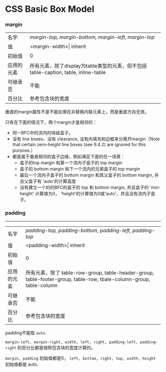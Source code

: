 ﻿# CSS Basic Box Model


### margin

<table>
  <tr>
    <td>名字</td>
    <td> <i>margin-top, margin-bottom, margin-left, margin-top </i> </td>
  </tr>
  <tr>
    <td>值</td>
    <td>&lt;margin-width&gt;| inherit</td>
  </tr>
  <tr>
    <td>初始值</td>
    <td>0</td>
  </tr>
  <tr>
    <td>应用的元素</td>
    <td>
      所有元素，除了display为table类型的元素，但不包括 table-caption, table, inline-table
    </td>
  </tr>
  <tr>
    <td>可继承否</td>
    <td>不能</td>
  </tr>
  <tr>
    <td>百分比</td>
    <td>参考包含块的宽度</td>
  </tr>
</table>

垂直的margin属性不是不能应用在非替换内联元素上，而是垂直方向无效。

只有在下面的情况下，两个margin才是相邻的：  

+ 同一BFC中的流内的块级盒子。
+ 没有 line boxes，没有 clearance, 没有内填充和边框来分离开margin（Note that certain zero-height line boxes (see 9.4.2) are ignored for this purpose.）
+ 都是属于垂直相邻的盒子边缘，例如满足下面的任一场景：
  + 盒子的top margin 和第一个流内子盒子的 top margin
  + 盒子的 bottom margin 和下一个流内的兄弟盒子的 top margin
  + 最后一个流内子盒子的 bottom margin 和其父盒子的 bottom margin, 并且父盒子有 'auto'的计算高度
  + 没有建立一个的的BFC的盒子的 top 和 bottom margin, 并且盒子的 'min-height' 计算值为0， 'height'的计算值为0或'auto'，并且没有流内子盒子。



### padding
---

<table>
    <tr>
      <td>名字</td>
      <td><i>padding-top, padding-bottom, padding-left, padding-top</i></td>
    </tr>
    <tr>
      <td>值</td>
      <td>&lt;padding-width&gt;| inherit</td>
    </tr>
    <tr>
      <td>初始值</td>
      <td>0</td>
    </tr>
    <tr>
      <td>应用的元素</td>
      <td>
        所有元素，除了 table-row-group, table-header-group, table-footer-group, table-row, tbale-column-group, table-column
      </td>
    </tr>
    <tr>
      <td>可继承否</td>
      <td>不能</td>
    </tr>
    <tr>
      <td>百分比</td>
      <td>参考包含块的宽度</td>
    </tr>
</table>


padding不能取 `auto`.

`margin-left, margin-right, width, left, right, padding-left, padding-right` 的百分比都是按照包含块的宽度计算的。

`margin, padding` 初始值都是0， `left, bottom, right, top, width, height` 初始值都是 auto.
